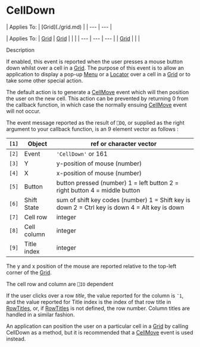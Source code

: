 




<h1 class="heading"><span class="name">CellDown</span></h1>
| Applies To: | [Grid](./grid.md) |
| --- | ---  |

| Applies To: | [Grid](./grid.md) | [Grid](./grid.md) |  |  |
| --- | --- | ---  |
| [Grid](./grid.md) |  |  |


Description


If enabled, this event is reported when the user presses a mouse button down whilst over a cell in a [Grid](./grid.md). The purpose of this event is to allow an application to display a pop-up [Menu](./menu.md) or a [Locator](./locator.md) over a cell in a [Grid](./grid.md) or to take some other special action.



The default action is to generate a [CellMove](./cellmove.md) event which will then position the user on the new cell. This action can be prevented by returning 0 from the callback function, in which case the normally ensuing [CellMove](./cellmove.md) event will not occur.



The event message reported as the result of `⎕DQ`, or supplied as the right argument to your callback function, is an 9 element vector as follows :

| `[1]` | Object | ref or character vector |
| --- | --- | ---  |
| `[2]` | Event | `'CellDown'` or 161 |
| `[3]` | Y | y-position of mouse (number) |
| `[4]` | X | x-position of mouse (number) |
| `[5]` | Button | button pressed (number) 1 = left button 2 =        right button 4 = middle button |
| `[6]` | Shift State | sum of shift key codes (number) 1 = Shift key        is down 2 = Ctrl key is down 4 = Alt key is down |
| `[7]` | Cell row | integer |
| `[8]` | Cell column | integer |
| `[9]` | Title index | integer |



The y and x position of the mouse are reported relative to the top-left corner of the [Grid](./grid.md).


The cell row and column are `⎕IO` dependent


If the user clicks over a row *title*, the value reported for the column is `¯1`, and the value reported for Title index is the index of that row title in [RowTitles](./rowtitles.md), or, if [RowTitles](./rowtitles.md) is not defined, the row number. Column titles are handled in a similar fashion.


An application can position the user on a particular cell in a [Grid](./grid.md) by calling CellDown as a method, but it is recommended that a [CellMove](./cellmove.md) event is used instead.


